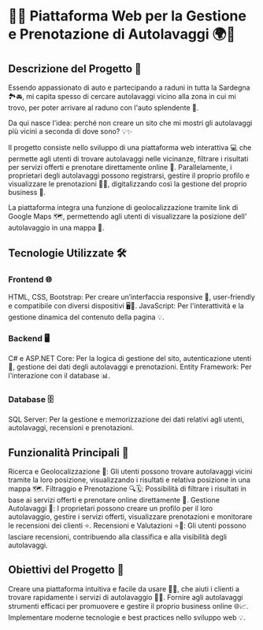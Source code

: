 # 🚗✨ Piattaforma Web per la Gestione e Prenotazione di Autolavaggi 🌍🧼

## Descrizione del Progetto 📜
Essendo appassionato di auto e partecipando a raduni in tutta la Sardegna 🏞️🚘, mi capita spesso di cercare autolavaggi vicino alla zona in cui mi trovo, per poter arrivare al raduno con l'auto splendente 🌟.

Da qui nasce l'idea: perché non creare un sito che mi mostri gli autolavaggi più vicini a seconda di dove sono? 💡✨

Il progetto consiste nello sviluppo di una piattaforma web interattiva 💻 che permette agli utenti di trovare autolavaggi nelle vicinanze, filtrare i risultati per servizi offerti e prenotare direttamente online 📅. Parallelamente, i proprietari degli autolavaggi possono registrarsi, gestire il proprio profilo e visualizzare le prenotazioni 📝📲, digitalizzando così la gestione del proprio business 🚀.

La piattaforma integra una funzione di geolocalizzazione tramite link di Google Maps 🗺️, permettendo agli utenti di visualizzare la posizione dell' autolavaggio in una mappa 🏁.

## Tecnologie Utilizzate 🛠️

### Frontend 🌐
HTML, CSS, Bootstrap: Per creare un’interfaccia responsive 📱, user-friendly e compatibile con diversi dispositivi 🖥️📱.
JavaScript: Per l'interattività e la gestione dinamica del contenuto della pagina 💡.

### Backend 🖥️
C# e ASP.NET Core: Per la logica di gestione del sito, autenticazione utenti 🔑, gestione dei dati degli autolavaggi e prenotazioni.
Entity Framework: Per l'interazione con il database 📊.

### Database 🗄️
SQL Server: Per la gestione e memorizzazione dei dati relativi agli utenti, autolavaggi, recensioni e prenotazioni.

## Funzionalità Principali 🚀

 Ricerca e Geolocalizzazione 🧭: Gli utenti possono trovare autolavaggi vicini tramite la loro posizione, visualizzando i risultati e relativa posizione in una mappa 🗺️.
 Filtraggio e Prenotazione 🔍🗓️: Possibilità di filtrare i risultati in base ai servizi offerti e prenotare online direttamente 📅.
 Gestione Autolavaggi 🏢: I proprietari possono creare un profilo per il loro autolavaggio, gestire i servizi offerti, visualizzare prenotazioni e monitorare le recensioni dei clienti ⭐.
 Recensioni e Valutazioni ⭐📝: Gli utenti possono lasciare recensioni, contribuendo alla classifica e alla visibilità degli autolavaggi.

## Obiettivi del Progetto 🎯
Creare una piattaforma intuitiva e facile da usare 🧑‍💻, che aiuti i clienti a trovare rapidamente i servizi di autolavaggio 🚗🧽.
Fornire agli autolavaggi strumenti efficaci per promuovere e gestire il proprio business online 🌐📈.
Implementare moderne tecnologie e best practices nello sviluppo web 💡.
